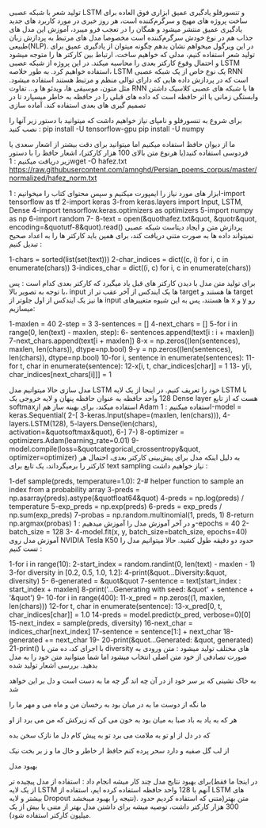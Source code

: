 

تولید شعر با شبکه عصبی LSTM و تنسورفلو
یادگیری عمیق ابزاری فوق العاده برای ساخت پروژه های مهیج و سرگرم‌کننده است، هر روز خبری در مورد کاربرد های جدید یادگیری عمیق منتشر میشود و همگان را در تعجب فرو میبرد، آموزش این مدل های جذاب هم در نوع خودش سرگرم‌کننده است مخصوصا مدل های مرتبط به پردازش زبان طبیعی(NLP).
در این ویرگول میخواهم نشان بدهم چگونه میتوان از یادگیری عمیق برای تولید شعر استفاده کنیم، مدلی که خواهیم ساخت، ارتباط بین کارکتر ها را متوجه میشود و احتمال وقوع کارکتر بعدی را محاسبه میکند.
در این پروژه از شبکه عصبی LSTM استفاده خواهیم کرد. به طور خلاصه، LSTM یک نوع خاص از یک شبکه عصبی RNN است که در پردازش داده هایی که دارای توالی منظم و مرتبط هستند استفاده میشود. مثل متون، موسیقی ها، ویدئو ها و...
تفاوت RNN ها با شبکه های عصبی کلاسیک داشتن وابستگی زمانی یا اثر حافظه است که داده های قبلی را در حافظه به خاطر میسپارد تا در تصمیم گیری های بعدی استفاده کند.
آماده سازی

برای شروع به تنسورفلو و نامپای نیاز خواهیم داشت که میتوانید با دستور زیر آنها را نصب کنید :
pip install -U tensorflow-gpu
pip install -U numpy

ما از دیوان حافظ استفاده میکنیم اما میتوانید برای دقت بیشتر از اشعار سعدی یا فردوسی استفاده کنید(یا هرنوع متن بالای 100 هزار کارکتر)، اشعار حافظ را با دستور زیر دریافت میکنیم :
1wget -O hafez.txt https://raw.githubusercontent.com/amnghd/Persian_poems_corpus/master/normalized/hafez_norm.txt

ابزار های مورد نیاز را ایمپورت میکنیم و سپس محتوای کتاب را میخوانیم :
1-import tensorflow as tf
2-import keras
3-from keras.layers import Input, LSTM, Dense
4-import tensorflow.keras.optimizers as optimizers
5-import numpy as np
6-import random
7-
8-text = open(&quothafez.txt&quot, &quotr&quot, encoding=&quotutf-8&quot).read()
پردازش متن و ایجاد دیتاست
شبکه عصبی نمیتواند داده ها به صورت متنی دریافت کند، برای همین باید کارکتر ها را به اعداد صحیح تبدیل کنیم :

1-chars = sorted(list(set(text)))
2-char_indices = dict((c, i) for i, c in enumerate(chars))
3-indices_char = dict((i, c) for i, c in enumerate(chars))

برای تولید متن مدل با دیدن کارکتر های قبل یاد میگیرد که کارکتر بعدی کدام است :
پس با توجه به تصویر بالا، input ها یک ایندکس از آخر عقب تر از target ها هستند و target ها نیز یک ایندکس از اول جلوتر از input ها هستند، پس به این شیوه متغییرهای x و y رو میسازیم: 

1-maxlen = 40
2-step = 3
3-sentences = []
4-next_chars = []
5-for i in range(0, len(text) - maxlen, step):
6- sentences.append(text[i : i + maxlen])
7-next_chars.append(text[i + maxlen])
8-x = np.zeros((len(sentences), maxlen, len(chars)), dtype=np.bool)
9-y = np.zeros((len(sentences), len(chars)), dtype=np.bool)
10-for i, sentence in enumerate(sentences):
11-for t, char in enumerate(sentence):
12-x[i, t, char_indices[char]] = 1
13- y[i, char_indices[next_chars[i]]] = 1

مدل سازی
حالا میتوانیم مدل LSTM خود را تعریف کنیم. در اینجا از یک لایه LSTM با 128 واحد حافظه به عنوان حافظه پنهان و لایه خروجی یک Dense layer هست که از تابع softmaxاستفاده میکند، برای بهینه ساز هم از Adam استفاده میکنیم :
1-model = keras.Sequential(
2-[
3-keras.Input(shape=(maxlen, len(chars))),
4-layers.LSTM(128),
5-layers.Dense(len(chars), activation=&quotsoftmax&quot),
6-]
7-)
8-optimizer = optimizers.Adam(learning_rate=0.01)
9-model.compile(loss=&quotcategorical_crossentropy&quot, optimizer=optimizer)
به دلیل اینکه مدل برای پیش‌بینی کارکتر بعدی، احتمال هر کارکتر را برمیگرداند، یک تابع برای text sampling نیاز خواهیم داشت :

1-def sample(preds, temperature=1.0):
2-# helper function to sample an index from a probability array
3-preds = np.asarray(preds).astype(&quotfloat64&quot)
4-preds = np.log(preds) / temperature
5-exp_preds = np.exp(preds)
6-preds = exp_preds / np.sum(exp_preds)
7-probas = np.random.multinomial(1, preds, 1)
8-return np.argmax(probas)
و در آخر آموزش مدل را آموزش میدهیم :
1-epochs = 40
2-batch_size = 128
3-
4-model.fit(x, y, batch_size=batch_size, epochs=40)
آموزش مدل روی NVIDIA Tesla K50 حدود دو دقیقه طول کشید. حالا میتوانیم مدل را تست کنیم :

1-for i in range(10):
2-start_index = random.randint(0, len(text) - maxlen - 1)
3-for diversity in [0.2, 0.5, 1.0, 1.2]:
4-print(&quot...Diversity:&quot, diversity)
5-
6-generated = &quot&quot
7-sentence = text[start_index : start_index + maxlen]
8-print('...Generating with seed: &quot' + sentence + '&quot')
9-
10-for i in range(400):
11-x_pred = np.zeros((1, maxlen, len(chars)))
12-for t, char in enumerate(sentence):
13-x_pred[0, t, char_indices[char]] = 1.0
14-preds = model.predict(x_pred, verbose=0)[0]
15-next_index = sample(preds, diversity)
16-next_char = indices_char[next_index]
17-sentence = sentence[1:] + next_char
18-generated += next_char
19-
20-print(&quot...Generated: &quot, generated)
21-print()
با اجرای کد، ده متن با diversity های مختلف تولید میشود :
متن ورودی به صورت تصادفی از خود متن اصلی انتخاب میشود اما شما میتوانید متن خود را به مدل بدهید.
بررسی اشعار تولید شده

به خاک نشینی که بر سر خود از در آن چه اند
گر چه ما به دست است و دل بر این خواهد شد

ما نگه از دوست ما به در میان بود
به رخسان من و ماه می و مهر ما را

هر که به یاد به باد صبا به میان بود
به خون می کن که زیرکش که من می برد از او

که در دل از او تو به ملامت می برد
تو به پیش کام دل ما نازک سخن بده

از لب گل صفیه و دارد سحر پرده کنم
حافظ ار خاطر و خال ما و ز بر بخت نیک

بهبود مدل

برای بهبود نتایج مدل چند کار میشه انجام داد :
استفاده از مدل پیچیده تر(در اینجا ما فقط از یک لایه LSTM آنهم با 128 واحد حافظه استفاده کرده ایم، استفاده از LSTM های بیشتر و لایه Dropout نتیجه را بهبود میبخشد).
متن بهتر(متنی که استفاده کردیم حدود 300 هزار کارکتر داشت، توصیه میشه برای داشتن مدل بهتر از متنی با بیش از یک میلیون کارکتر استفاده شود).

